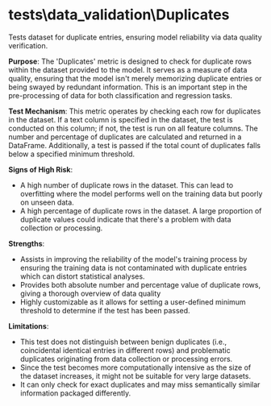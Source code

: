 # tests\data_validation\Duplicates

Tests dataset for duplicate entries, ensuring model reliability via data quality verification.

**Purpose**: The 'Duplicates' metric is designed to check for duplicate rows within the dataset provided to the
model. It serves as a measure of data quality, ensuring that the model isn't merely memorizing duplicate entries or
being swayed by redundant information. This is an important step in the pre-processing of data for both
classification and regression tasks.

**Test Mechanism**: This metric operates by checking each row for duplicates in the dataset. If a text column is
specified in the dataset, the test is conducted on this column; if not, the test is run on all feature columns. The
number and percentage of duplicates are calculated and returned in a DataFrame. Additionally, a test is passed if
the total count of duplicates falls below a specified minimum threshold.

**Signs of High Risk**:
- A high number of duplicate rows in the dataset. This can lead to overfitting where the model performs well on the
training data but poorly on unseen data.
- A high percentage of duplicate rows in the dataset. A large proportion of duplicate values could indicate that
there's a problem with data collection or processing.

**Strengths**:
- Assists in improving the reliability of the model's training process by ensuring the training data is not
contaminated with duplicate entries which can distort statistical analyses.
- Provides both absolute number and percentage value of duplicate rows, giving a thorough overview of data quality
- Highly customizable as it allows for setting a user-defined minimum threshold to determine if the test has been
passed.

**Limitations**:
- This test does not distinguish between benign duplicates (i.e., coincidental identical entries in different rows)
and problematic duplicates originating from data collection or processing errors.
- Since the test becomes more computationally intensive as the size of the dataset increases, it might not be
suitable for very large datasets.
- It can only check for exact duplicates and may miss semantically similar information packaged differently.